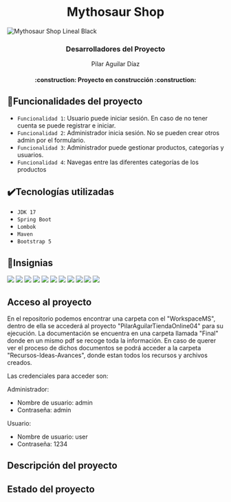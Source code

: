 # <h1 align="center"> Mythosaur Shop </h1>

![Mythosaur Shop Lineal Black](https://github.com/ZaidP6/MythosaurShop/assets/117078911/a8bac4b6-2437-401c-9513-53f332c80968)

<h3 align="center"> Desarrolladores del Proyecto </h3>
<p align="center">Pilar Aguilar Díaz</p>

<h4 align="center">
:construction: Proyecto en construcción :construction:
</h4>

## 🔨Funcionalidades del proyecto

- `Funcionalidad 1`: Usuario puede iniciar sesión. En caso de no tener cuenta se puede registrar e iniciar.
- `Funcionalidad 2`: Administrador inicia sesión. No se pueden crear otros admin por el formulario.
- `Funcionalidad 3`: Administrador puede gestionar productos, categorías y usuarios.
- `Funcionalidad 4`: Navegas entre las diferentes categorías de los productos

## ✔️Tecnologías utilizadas
- `JDK 17`
- `Spring Boot`
- `Lombok`
- `Maven`
- `Bootstrap 5`

## 🏅Insignias

<img src="https://img.shields.io/badge/Adobe%20Photoshop-31A8FF?style=for-the-badge&logo=Adobe%20Photoshop&logoColor=black"/> <img src="https://img.shields.io/badge/Canva-%2300C4CC.svg?&style=for-the-badge&logo=Canva&logoColor=white"/>
<img src="https://img.shields.io/badge/Eclipse-2C2255?style=for-the-badge&logo=eclipse&logoColor=white"/>
<img src="https://img.shields.io/badge/Visual_Studio_Code-0078D4?style=for-the-badge&logo=visual%20studio%20code&logoColor=white"/>
<img src="https://img.shields.io/badge/Bootstrap-563D7C?style=for-the-badge&logo=bootstrap&logoColor=white"/>
<img src="https://img.shields.io/badge/Spring_Boot-F2F4F9?style=for-the-badge&logo=spring-boot"/>
<img src="https://img.shields.io/badge/CSS3-1572B6?style=for-the-badge&logo=css3&logoColor=white"/>
<img src="https://img.shields.io/badge/HTML5-E34F26?style=for-the-badge&logo=html5&logoColor=white"/>
<img src="https://img.shields.io/badge/JavaScript-323330?style=for-the-badge&logo=javascript&logoColor=F7DF1E"/>
<img src="https://img.shields.io/badge/Windows-0078D6?style=for-the-badge&logo=windows&logoColor=white"/>
<img src="https://img.shields.io/badge/GitHub-100000?style=for-the-badge&logo=github&logoColor=white"/>

## Acceso al proyecto

En el repositorio podemos encontrar una carpeta con el "WorkspaceMS", dentro de ella se accederá al proyecto "PilarAguilarTiendaOnline04" para su ejecución.
La documentación se encuentra en una carpeta llamada "Final" donde en un mismo pdf se recoge toda la información.
En caso de querer ver el proceso de dichos documentos se podrá acceder a la carpeta "Recursos-Ideas-Avances", donde estan todos los recursos y archivos creados.

Las credenciales para acceder son:

Administrador:
- Nombre de usuario: admin
- Contraseña: admin

Usuario:
- Nombre de usuario: user
- Contraseña: 1234

## Descripción del proyecto

## Estado del proyecto



